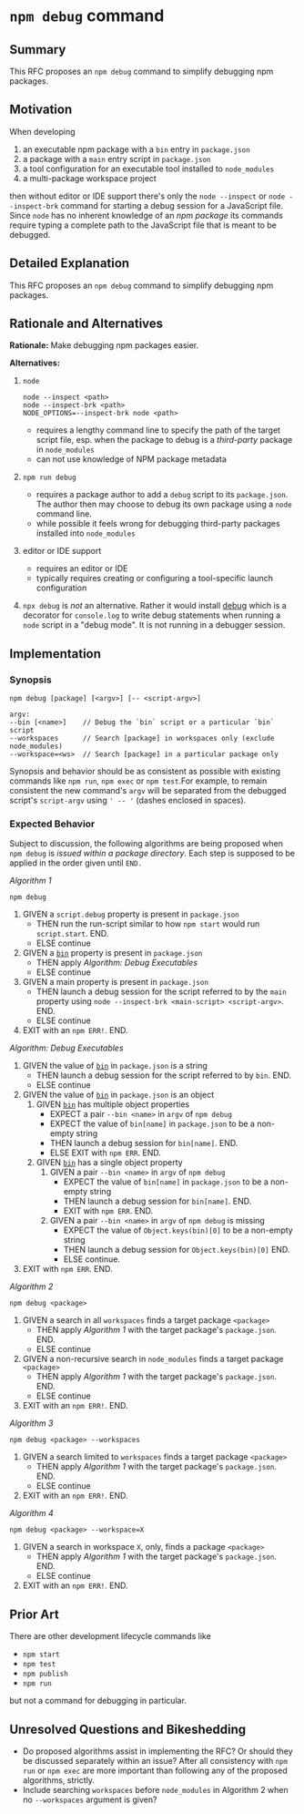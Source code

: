 # `npm debug` command

## Summary

This RFC proposes an `npm debug` command to simplify debugging npm packages.

## Motivation

When developing

1. an executable npm package with a `bin` entry in `package.json`
1. a package with a `main` entry script in `package.json`
1. a tool configuration for an executable tool installed to `node_modules`
1. a multi-package workspace project

then without editor or IDE support there's only the `node --inspect` or `node --inspect-brk` command for starting a debug session for a JavaScript file. Since `node` has no inherent knowledge of an *npm package* its commands require typing a complete path to the JavaScript file that is meant to be debugged.

## Detailed Explanation

This RFC proposes an `npm debug` command to simplify debugging npm packages.

## Rationale and Alternatives

**Rationale:** Make debugging npm packages easier.

**Alternatives:**

1. `node`
   ~~~
   node --inspect <path>
   node --inspect-brk <path>
   NODE_OPTIONS=--inspect-brk node <path>
   ~~~

   - requires a lengthy command line to specify the path of the target script file, esp. when the package to debug is a *third-party* package in `node_modules`
   - can not use knowledge of NPM package metadata
1. `npm run debug`

   - requires a package author to add a `debug` script to its `package.json`. The author then may choose to debug its own package using a `node` command line.
   - while possible it feels wrong for debugging third-party packages installed into `node_modules`

1.  editor or IDE support

    - requires an editor or IDE
    - typically requires creating or configuring a tool-specific launch configuration

1. `npx debug` is *not* an alternative. Rather it would install [debug](https://npmjs.com/package/debug) which is a decorator for `console.log` to write debug statements when running a `node` script in a "debug mode". It is not running in a debugger session.


## Implementation

### Synopsis

~~~
npm debug [package] [<argv>] [-- <script-argv>]

argv:
--bin [<name>]    // Debug the `bin` script or a particular `bin` script
--workspaces      // Search [package] in workspaces only (exclude node_modules)
--workspace=<ws>  // Search [package] in a particular package only
~~~

Synopsis and behavior should be as consistent as possible with existing commands like `npm run`, `npm exec` or `npm test`.For example, to remain consistent the new command's `argv` will be separated from the debugged script's `script-argv` using `' -- '` (dashes enclosed in spaces).

### Expected Behavior

Subject to discussion, the following algorithms are being proposed when `npm debug` is *issued within a package directory*. Each step is supposed to be applied in the order given until `END.`


*Algorithm 1*

[packagejson-bin]: https://github.com/npm/cli/blob/latest/docs/content/configuring-npm/package-json.md#bin
[packagejson-main]: https://github.com/npm/cli/blob/latest/docs/content/configuring-npm/package-json.md#main

~~~
npm debug
~~~

1. GIVEN a `script.debug` property is present in `package.json`
   - THEN run the run-script similar to how `npm start` would run `script.start`. END.
   - ELSE continue
1. GIVEN a [`bin`][packagejson-bin] property is present in `package.json`
   - THEN apply *Algorithm: Debug Executables*
   - ELSE continue
1. GIVEN a main property is present in `package.json`
   - THEN launch a debug session for the script referred to by the `main` property using `node --inspect-brk <main-script> <script-argv>`. END.
   - ELSE continue
1. EXIT with an `npm ERR!`. END.

*Algorithm: Debug Executables*

1. GIVEN the value of [`bin`][packagejson-bin] in `package.json` is a string
   - THEN launch a debug session for the script referred to by `bin`. END.
   - ELSE continue
2. GIVEN the value of [`bin`][packagejson-bin] in `package.json`  is an object
   1. GIVEN [`bin`][packagejson-bin] has multiple object properties
      - EXPECT a pair `--bin <name>` in `argv` of `npm debug`
      - EXPECT the value of `bin[name]` in `package.json` to be a non-empty string
      - THEN launch a debug session for `bin[name]`. END.
      - ELSE EXIT with `npm ERR`. END.
   2. GIVEN [`bin`][packagejson-bin] has a single object property
      1. GIVEN a pair `--bin <name>` in `argv` of `npm debug`
         - EXPECT the value of `bin[name]` in `package.json` to be a non-empty string
         - THEN launch a debug session for `bin[name]`. END.
         - EXIT with `npm ERR`. END.
      1. GIVEN a pair `--bin <name>` in `argv` of `npm debug` is missing
         - EXPECT the value of `Object.keys(bin)[0]` to be a non-empty string
         - THEN launch a debug session for `Object.keys(bin)[0]` END.
         - ELSE continue.
3. EXIT with `npm ERR`. END.


*Algorithm 2*

~~~
npm debug <package>
~~~

1. GIVEN a search in all `workspaces` finds a target package `<package>`
   - THEN apply *Algorithm 1* with the target package's `package.json`. END.
   - ELSE continue
1. GIVEN a non-recursive search in `node_modules` finds a target package `<package>`
   - THEN apply *Algorithm 1* with the target package's `package.json`. END.
   - ELSE continue
1. EXIT with an `npm ERR!`. END.

*Algorithm 3*

~~~
npm debug <package> --workspaces
~~~

1. GIVEN a search limited to `workspaces` finds a target package `<package>`
   - THEN apply *Algorithm 1* with the target package's `package.json`. END.
   - ELSE continue
1. EXIT with an `npm ERR!`. END.

*Algorithm 4*

~~~
npm debug <package> --workspace=X
~~~

1. GIVEN a search in workspace `X`, only, finds a package `<package>`
   - THEN apply *Algorithm 1* with the target package's `package.json`. END.
   - ELSE continue
1. EXIT with an `npm ERR!`. END.

## Prior Art

There are other development lifecycle commands like

- `npm start`
- `npm test`
- `npm publish`
- `npm run`

but not a command for debugging in particular.

## Unresolved Questions and Bikeshedding

- Do proposed algorithms assist in implementing the RFC? Or should they be discussed separately within an issue? After all consistency with `npm run` or `npm exec` are more important than following any of the proposed algorithms, strictly.
- Include searching `workspaces` before `node_modules` in Algorithm 2 when no `--workspaces` argument is given?
